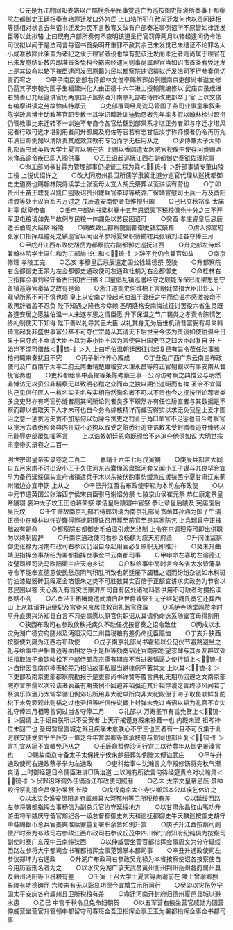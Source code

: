 <!-- { "loadSidebar": true } -->
　　○先是九江府同知姜辂以严酷榜杀平民事觉逃亡为巡按御史陈褒所奏事下都察院左都御史王廷相奏当辂罪迁发口外为民  上曰辂所犯在赦前迁发何也以责问廷相等廷相对状言去年诏书迁发为民不言赦宥又故有户部奏准事例诏所不原皆如律迁发臣等以此拟辂  上曰既有户部所奏何不查明该道呈行官罚俸两月以辂经逮问仍令法司议拟以闻于是法司言每诏书首条明开重罪不赦其余已未发觉已未结证不论罪名大小咸准赦除此条盖为诸犯之隶于理官者设也故有犯该迁发而未迁者则尚属于理官在已未发觉结证数内即准首条免科今辂未经逮问则事尚属理官当如诏书首条宥免迁发  上是其议命以辂下按臣逮问发回原籍为民以都察院违诏擅拟迁发法司不行参奏俱切责而宥之
　　○甲子南京吏部右侍郎林文俊卒赐祭葬如例赠南京吏部尚书谥文修仍荫其子宗翰为国子生福建兴化人由正德十六年进士授翰院编修以  武庙实录成进右赞善已充经筵讲官历两京国子监祭酒升南京礼部右侍郎改吏部卒于官  上以文俊有编摩讲读之劳故恤典特厚云
　　○吏部覆司经局洗马管国子监司业事童承叙条陈学政言博士助教等官职专教士其学识醇政训迪勤恳者先年率多假以翰林检讨职衔仍管教事比来迁转不一训迪不专自今各官给繇到部果系才堪正务者即与序迁才堪风宪者行取可选才堪别用者间升部属及府佐等官若有志甘恬淡学称师模者仍令再历九年满日照例加以清阶责其成效庶教有专功而才无枉用从之
　　○少傅兼太子太师礼部尚书武英殿大学士夏言以病在告  上赐以香圆遣太医院官视疾中使存问赍赐酒米食品谕令疾已即入阁供事
　　○乙丑诏起巡抚江西右副都御史泰钺佐理院事
　　○命工部尚书甘霖为管理部事仍提督工程为霖＜锍-釒＞辞部事请专董山陵工役  上悦优诏许之
　　○改大同府州县卫所儒学隶冀北道分巡官代理从巡抚都御史史道奏也赐翰林院侍读学士张衮母太宜人胡氏祭葬以衮讲读有劳也
　　○丁卯贵州土苗王聦复以凯口囤贩诏贵州緫兵官李璋等统湖广保靖宣慰司土兵一万及酉阳清浪等处土汉官军五万讨之  戊辰遣安南使者郑惟憭归国
　　○己巳立秋裕享  太庙时享  献皇帝庙
　　○壬申户部尚书梁材奏十五年恩诏天下税粮俱免十分之三不开军卫屯粮请如先年故例与民粮一体蠲免以苏民困诏可
　　○癸酉  孝庄睿皇后忌辰遣长伯周大经祭  裕陵
　　○赐故致仕都察院副都御史钱宏祭葬
　　○虏入掠宣府张家口指挥赵镗死之镇巡官以闻诏革参将夏杲职待勘緫兵张镇刘江各夺俸三月
　　○甲戌升江西布政使胡岳为都察院右副都御史巡抚江西
　　○升吏部左侍郎兼翰林院学士温仁和为工部尚书仁和＜锍-釒＞辞不允仍令兼官如故
　　○南京修理  孝陵工完
　　○乙亥  孝穆皇后忌辰遣定国公徐延德祭  茂陵
　　○升都察院右佥都御史王杲为左佥都御史通政使司左通政杜楠为右佥都御史
　　○命桂林右卫指挥佥事刘经守备古田初古田徭彳□童倡乱镇巡遣经守之颇能保保已而擢思恩守备镇巡等官奏留之故有是命
　　○浙江道御史何维柏上言朝廷举措大臣出处天下观望所系不可不慎也顷  皇上以安南之役起毛伯温于衰经之中而伯温亦感激被命不敢再辞者盖不忍负  陛下知遇之隆也今幸赖  圣明感格安南悔过征讨罢役六省生灵既各遂安居之愿独伯温一人未遂孝思之情臣愿  升下保温之节广锡类之孝责令陈情乞终礼制使天下知得  陛下善以礼导其臣大臣  以礼其身无为后世机诮昔富弼有母亲韩琦言起复非盛世事富公卒不可夺仁宗竟从其请天下后世至今侈为羙谈如使伯温今日果于自夺而不亟请大臣不以为非小臣不以为言使异日国史书之曰大臣起复自  升下始岂不深可惜哉＜锍-釒＞入  上曰毛伯温朝廷因征讨起复已有旨令莅任治事维柏何輙来奏扰且不究
　　○丙子新作养心殿成
　　○丁丑免广西广东云南三布政使司及广西南宁太平二府云南曲靖楚雄临安大理永昌等府正官朝觐以有事安南从督抚官奏也
　　○吏科都给事中高擢等条陈考察三事一公询访考察之典惟公与明然非博访无以资公非精察无以致明必稽之众而审之独以期公道昭而有禆  圣治不宜偏执己见信任匪人一核名实夫名与实相符然狥名者不可以不责也今之抚按所论荐者类多良吏然亦有巧宦弥缝者厕其间所论列者类多不职然亦有任性矫直者与其数据是不察而即以去取天下人才未可也自今务令综核精详而臧否得实以求无负我皇上爱才图治之意一惩贪污夫贪不加惩何以劝廉今贪吏之罚止于角□羊官不足惩也自今考察官以贪污去者悉照会典内开载不必拘以取受之赃悉行追夺诰敕未受封赠者追夺俸钱以示耻辱吏部覆如擢等言
　　上以诰敕朝廷恩命既颁给不必追夺他俱如议
大明世宗肃皇帝实录卷之二百一


明世宗肃皇帝实录卷之二百二
　　嘉靖十六年七月戊寅朔
　　○庚辰兵部言大同自五月来虏不时出没小王子久住河东吉囊俺答盘据河套又闻小王子谋与兀良罕合宜早为备行延绥偏头宣府诸镇遣兵于木以东按伏酌事势缓急应援狭西宁夏甘肃辽东蓟州诸边亦宜申饬  上从之
　　○辛巳升江西右布政使李崧为本司左布政使
　　○以中元节遣英国公张溶西宁侯宋良臣驸马谢诏分祭  七陵京山侯崔元祭  恭仁康定景皇帝陵寝  哀冲太子坟玉田伯蒋荣祭  孝洁皇后陵寝中官祭  恭让章皇后陵及  宪庙废后吴氏坟
　　○壬午赠故南京礼部右侍郎刘瑞为南京礼部尚书荫其孙涵为国子生瑞正德中在翰林以忤逆瑾得罪禠职瑾诛召用荐至前官至是其家陈乞  上念瑞曾守正被黜故有是命
　　○都察院右都御史毛伯温引疾乞终制  上令在京调理痊可即出供职勿以终制固辞
　　○升南京通政使司右参议杨麒为应天府府丞
　　○升间住监察御史张禄为河南布政司右参议仍诏自今起用官必复原职无即推升
　　○癸未升曲靖卫指挥佥事胡绍为署都指挥佥事佥书云南都司事
　　○甲申命左春坊左谕德江汝璧司经司洗马欧阳衢主应天府乡试
　　○户科给事中高时言今各省大水皆藩臬守令不能奉宣德意使民愁怨阴气积胜所致也朝廷屡下蠲租之诏而纷纷杂派如木料斑竹油漆磁器砖瓦叚疋金箔银朱之类不可胜数其实百倍于正额宜讲求实政务为节省以苏民困以答  天心奏入有旨灾伤赈济所司自有区处诸物料皆供用不可缺者时掇拾渎奏姑不究
　　○乙酉泾王祐橓薨遣武清伯赵世爵致祭王无子继妃魏氏奏乞还葬西山  上从其请并诏继妃及宫眷来京居住敕司礼监官往取
　　○鸿胪寺随堂鸣赞李时亨升直隶兴济知县自言不习吏事愿以原官供职诏从其请仍命选系随堂官毋得别用
　　○狭西布政司右参政侯秩托疾久不赴任抚按官奏之诏令致仕
　　○丙戌以水灾免湖广德安府随州及沔阳汉阳二州县税粮有差仍命抚臣赈恤
　　○丁亥升狭西按察使刘雍为江西右布政使
　　○戊子南京礼部尚书霍韬以公见仪节避路避坐之礼与给事中尹相曹迈等面相忿争于是相等劾奏韬迁官南部怨望恣肆与其乡友群饮郊坛擅取海子鱼饮啖松下户部侍郎袁宗儒有期丧不当进表韬逼之使行韬上＜锍-釒＞自辩因言南京捧表轮差乃相沿故事私服当避律例不著其文  上以其＜锍-釒＞下吏部及南京吏部都察院勘报于是吏部尚书许赞等覆言典礼无期功回避之文南京部院亦言宗儒以次轮该进表虽有期丧例不回避非韬强迫其讦韬悖谩之言终涉风闻若丁祭演乐饮酒乃太常举循旧例郊坛所用非大祀卓所向非大祀殿但于海子取鱼啖鲜复酌松下未免亵观此则韬之过也尹相等听信传说輙上封弹未免过当诏以韬为礼官不宜失礼夺俸四月相等言词过当各夺俸二月
　　○礼部以  万寿圣节有旨免贺上＜锍-釒＞固请  上手诏曰朕所以不受贺者  上天示戒谨身殿未补葺一也  内殿未建  祖考神位未回二也  圣母暂居宫城之外且疾痛未愈朕心不宁三也三者有一且不可况集于此时朕安便受贺乎生辰岁一值之今年暂罢卿等宜承朕意与贺同也部臣复＜锍-釒＞言礼宜从简不宜輙免乃从之
　　○壬辰命暂停沙河行宫工以待豊年从御史景溱言也
　　○赐故南京守备太子太保抚宁侯朱麒祭葬如例赠太傅谥武庄
　　○甲午升通政使司右通政蔡子举为左通政
　　○吏科给事中沈瀚言文华殿修饬将完秋气渐爽请  上时御经筵日令儒臣进讲□确治道  上以瀚有所欲言何待经筵责令对状瀚具＜锍-釒＞伏罪诏降调外任谪浙江布政使司照磨
　　○乙未  太宗文皇帝忌辰  景神殿行祭礼遣会昌侯孙杲祭  长陵
　　○戊戌南京太仆寺少卿郑本公以疾乞休许之
　　○以水灾免淮安凤阳各府属州县大河邳州等卫所税粮有差
　　○以延绥西路左参将署都指挥佥事杨信为副总兵官协守延绥地方
　　○以甘肃永昌红山嘴功升游击将军魏庆守备官郑纪各一级总督都御史刘天和巡抚都御史牛天麟巡按御史胡守中各赐银币总兵官姜奭准赎罪量复署职余皆如例升赏
　　○庚子升江西按察司副使严时泰为布政司右参政江西布政司右参议丘茂中四川保宁府知府纪纯俱为按察司副使时泰广东茂中云南纯狭西
　　○以伸威营坐营官都指挥佥事周文为分守延绥西路左参将大宁都司佥书署都指挥佥事范锦掌本都司事
　　○辛丑升通政使司左参议郑坤为右通政
　　○升湖广布政司右参政吴允禄为本省按察使诏各按察使自今用历官刑名者为之
　　○以水灾免湖广承天武昌黄州衡州荆州岳州各府属州县及蕲州沔阳等卫税粮有差
　　○壬寅  上召大学士夏言等面谕前在  陵上曾谕卿独  长陵有功德碑而  六陵未有无以彰显功德今宜增立示所司行
　　○癸卯以灾伤免宁国太平安庆各府属州县卫所税粮有差
　　○命迁河南开封府归德州夏邑县城以避水患
　　○乙巳  中宫千秋令旦免命妇朝贺
　　○以五军营右掖坐营官戚勋为团营伸威营坐营官升管领中都留守司春班金吾卫指挥佥事王玉为署都指挥佥事佥书都司事
